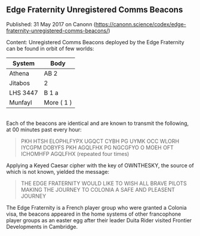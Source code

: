 ## Edge Fraternity Unregistered Comms Beacons

Published: 31 May 2017 on Canonn (https://canonn.science/codex/edge-fraternity-unregistered-comms-beacons/)

Content: Unregistered Comms Beacons deployed by the Edge Fraternity can be found in orbit of few worlds:

| System | Body |
| --- | --- |
| Athena | AB 2 |
| Jitabos | 2 |
| LHS 3447 | B 1 a |
| Munfayl | More ( 1 ) |

###### 

Each of the beacons are identical and are known to transmit the following, at 00 minutes past every hour:

> 
> PKH HTSH ELOPHLFYPX UGQCT CYBH PG UYMK OCC WLORH IYCGPM DOBYFS PKH AGQLFHX PG NGCGFYO O MOEH OFT ICHOMHFP AGQLFHX
> (repeated four times)

Applying a Keyed Caesar cipher with the key of OWNTHESKY, the source of which is not known, yielded the message:

> 
> THE EDGE FRATERNITY WOULD LIKE TO WISH ALL BRAVE PILOTS MAKING THE JOURNEY TO COLONIA A SAFE AND PLEASENT JOURNEY

The Edge Fraternity is a French player group who were granted a Colonia visa, the beacons appeared in the home systems of other francophone player groups as an easter egg after their leader Duita Rider visited Frontier Developments in Cambridge.